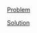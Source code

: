 [Problem](https://leetcode.com/problems/merge-sorted-array)

[Solution](https://leetcode.com/problems/merge-sorted-array/solutions/3280934/88-merge-sorted-array-simple-solution)
